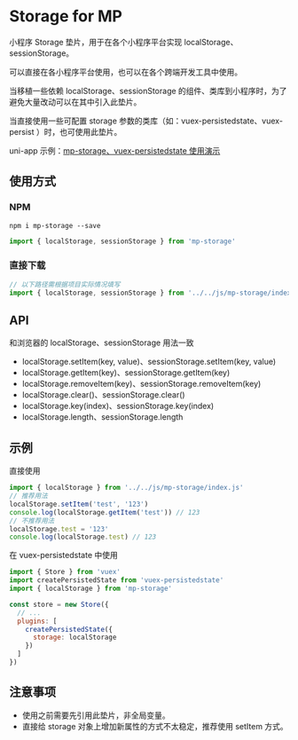 # Storage for MP

小程序 Storage 垫片，用于在各个小程序平台实现 localStorage、sessionStorage。

可以直接在各小程序平台使用，也可以在各个跨端开发工具中使用。

当移植一些依赖 localStorage、sessionStorage 的组件、类库到小程序时，为了避免大量改动可以在其中引入此垫片。

当直接使用一些可配置 storage 参数的类库（如：vuex-persistedstate、vuex-persist ）时，也可使用此垫片。

uni-app 示例：[mp-storage、vuex-persistedstate 使用演示](https://github.com/zhetengbiji/mp-storage/tree/master/test/uni-app)

## 使用方式

### NPM

```
npm i mp-storage --save
```

```js
import { localStorage, sessionStorage } from 'mp-storage'
```

### 直接下载

```js
// 以下路径需根据项目实际情况填写
import { localStorage, sessionStorage } from '../../js/mp-storage/index.js'
```

## API

和浏览器的 localStorage、sessionStorage 用法一致

* localStorage.setItem(key, value)、sessionStorage.setItem(key, value)
* localStorage.getItem(key)、sessionStorage.getItem(key)
* localStorage.removeItem(key)、sessionStorage.removeItem(key)
* localStorage.clear()、sessionStorage.clear()
* localStorage.key(index)、sessionStorage.key(index)
* localStorage.length、sessionStorage.length

## 示例

直接使用

```js
import { localStorage } from '../../js/mp-storage/index.js'
// 推荐用法
localStorage.setItem('test', '123')
console.log(localStorage.getItem('test')) // 123
// 不推荐用法
localStorage.test = '123'
console.log(localStorage.test) // 123
```

在 vuex-persistedstate 中使用

```js
import { Store } from 'vuex'
import createPersistedState from 'vuex-persistedstate'
import { localStorage } from 'mp-storage'

const store = new Store({
  // ...
  plugins: [
    createPersistedState({
      storage: localStorage
    })
  ]
})
```

## 注意事项

* 使用之前需要先引用此垫片，非全局变量。
* 直接给 storage 对象上增加新属性的方式不太稳定，推荐使用 setItem 方式。